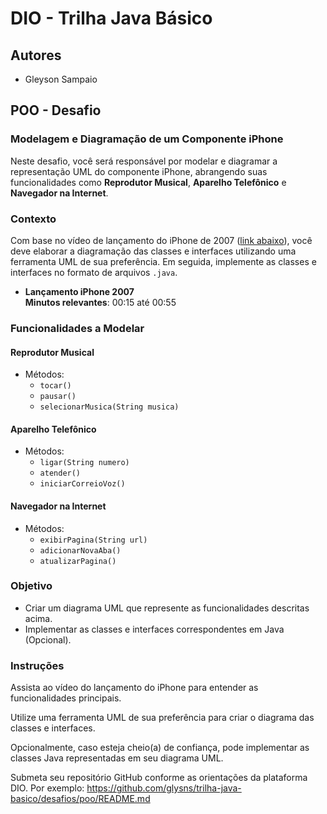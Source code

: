 # DIO - Trilha Java Básico

## Autores
- Gleyson Sampaio

## POO - Desafio
### Modelagem e Diagramação de um Componente iPhone

Neste desafio, você será responsável por modelar e diagramar a representação UML do componente iPhone, abrangendo suas funcionalidades como **Reprodutor Musical**, **Aparelho Telefônico** e **Navegador na Internet**.

### Contexto
Com base no vídeo de lançamento do iPhone de 2007 ([link abaixo](https://www.youtube.com/watch?v=9hUIxyE2Ns8)), você deve elaborar a diagramação das classes e interfaces utilizando uma ferramenta UML de sua preferência. Em seguida, implemente as classes e interfaces no formato de arquivos `.java`.

- **Lançamento iPhone 2007**  
  **Minutos relevantes**: 00:15 até 00:55

### Funcionalidades a Modelar
#### Reprodutor Musical
- Métodos: 
  - `tocar()`
  - `pausar()`
  - `selecionarMusica(String musica)`

#### Aparelho Telefônico
- Métodos:
  - `ligar(String numero)`
  - `atender()`
  - `iniciarCorreioVoz()`

#### Navegador na Internet
- Métodos:
  - `exibirPagina(String url)`
  - `adicionarNovaAba()`
  - `atualizarPagina()`

### Objetivo
- Criar um diagrama UML que represente as funcionalidades descritas acima.
- Implementar as classes e interfaces correspondentes em Java (Opcional).

### Instruções
Assista ao vídeo do lançamento do iPhone para entender as funcionalidades principais.

Utilize uma ferramenta UML de sua preferência para criar o diagrama das classes e interfaces.

Opcionalmente, caso esteja cheio(a) de confiança, pode implementar as classes Java representadas em seu diagrama UML.

Submeta seu repositório GitHub conforme as orientações da plataforma DIO. Por exemplo:
https://github.com/glysns/trilha-java-basico/desafios/poo/README.md